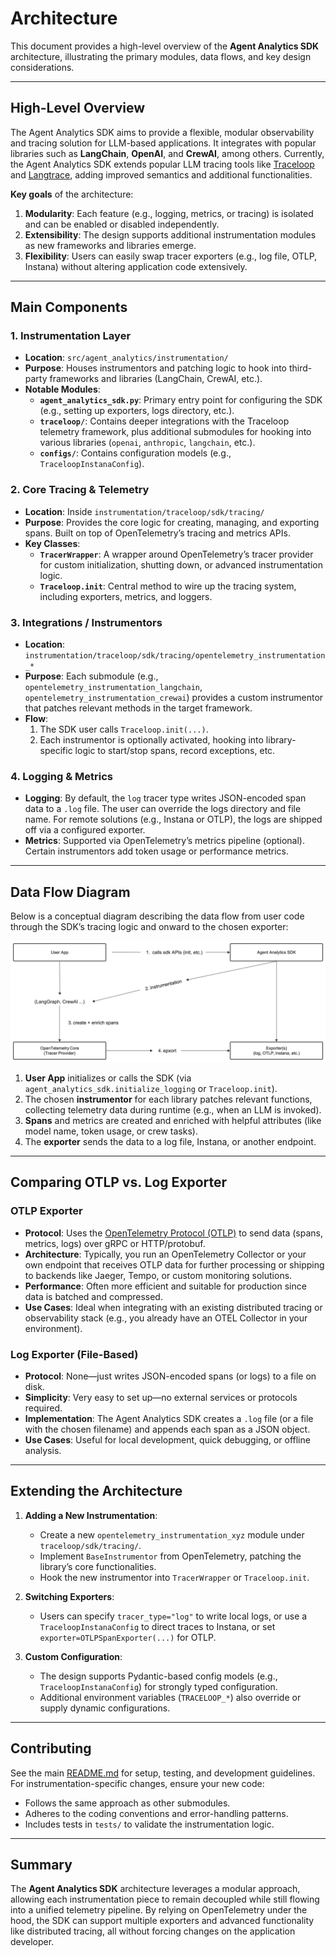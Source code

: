 # Architecture

This document provides a high-level overview of the **Agent Analytics SDK** architecture, illustrating the primary modules, data flows, and key design considerations.

---

## High-Level Overview

The Agent Analytics SDK aims to provide a flexible, modular observability and tracing solution for LLM-based applications. It integrates with popular libraries such as **LangChain**, **OpenAI**, and **CrewAI**, among others.
Currently, the Agent Analytics SDK extends popular LLM tracing tools like [Traceloop](https://www.traceloop.com/) and [Langtrace](https://www.langtrace.ai/), adding improved semantics and additional functionalities.

**Key goals** of the architecture:
1. **Modularity**: Each feature (e.g., logging, metrics, or tracing) is isolated and can be enabled or disabled independently.
2. **Extensibility**: The design supports additional instrumentation modules as new frameworks and libraries emerge.
3. **Flexibility**: Users can easily swap tracer exporters (e.g., log file, OTLP, Instana) without altering application code extensively.

---

## Main Components

### 1. Instrumentation Layer
- **Location**: `src/agent_analytics/instrumentation/`
- **Purpose**: Houses instrumentors and patching logic to hook into third-party frameworks and libraries (LangChain, CrewAI, etc.).
- **Notable Modules**:
  - **`agent_analytics_sdk.py`**: Primary entry point for configuring the SDK (e.g., setting up exporters, logs directory, etc.).
  - **`traceloop/`**: Contains deeper integrations with the Traceloop telemetry framework, plus additional submodules for hooking into various libraries (`openai`, `anthropic`, `langchain`, etc.).
  - **`configs/`**: Contains configuration models (e.g., `TraceloopInstanaConfig`).

### 2. Core Tracing & Telemetry
- **Location**: Inside `instrumentation/traceloop/sdk/tracing/`
- **Purpose**: Provides the core logic for creating, managing, and exporting spans. Built on top of OpenTelemetry’s tracing and metrics APIs.
- **Key Classes**:
  - **`TracerWrapper`**: A wrapper around OpenTelemetry’s tracer provider for custom initialization, shutting down, or advanced instrumentation logic.
  - **`Traceloop.init`**: Central method to wire up the tracing system, including exporters, metrics, and loggers.

### 3. Integrations / Instrumentors
- **Location**: `instrumentation/traceloop/sdk/tracing/opentelemetry_instrumentation_*`
- **Purpose**: Each submodule (e.g., `opentelemetry_instrumentation_langchain`, `opentelemetry_instrumentation_crewai`) provides a custom instrumentor that patches relevant methods in the target framework. 
- **Flow**:
  1. The SDK user calls `Traceloop.init(...)`.
  2. Each instrumentor is optionally activated, hooking into library-specific logic to start/stop spans, record exceptions, etc.

### 4. Logging & Metrics
- **Logging**: By default, the `log` tracer type writes JSON-encoded span data to a `.log` file. The user can override the logs directory and file name. For remote solutions (e.g., Instana or OTLP), the logs are shipped off via a configured exporter.
- **Metrics**: Supported via OpenTelemetry’s metrics pipeline (optional). Certain instrumentors add token usage or performance metrics.

---

## Data Flow Diagram

Below is a conceptual diagram describing the data flow from user code through the SDK’s tracing logic and onward to the chosen exporter:

![Alt text](./images/data_flow.png)



1. **User App** initializes or calls the SDK (via `agent_analytics_sdk.initialize_logging` or `Traceloop.init`).
2. The chosen **instrumentor** for each library patches relevant functions, collecting telemetry data during runtime (e.g., when an LLM is invoked).
3. **Spans** and metrics are created and enriched with helpful attributes (like model name, token usage, or crew tasks).
4. The **exporter** sends the data to a log file, Instana, or another endpoint.

---

## Comparing OTLP vs. Log Exporter

### OTLP Exporter

- **Protocol**: Uses the [OpenTelemetry Protocol (OTLP)](https://opentelemetry.io/docs/concepts/data-sources/#otlp) to send data (spans, metrics, logs) over gRPC or HTTP/protobuf.
- **Architecture**: Typically, you run an OpenTelemetry Collector or your own endpoint that receives OTLP data for further processing or shipping to backends like Jaeger, Tempo, or custom monitoring solutions.
- **Performance**: Often more efficient and suitable for production since data is batched and compressed.  
- **Use Cases**: Ideal when integrating with an existing distributed tracing or observability stack (e.g., you already have an OTEL Collector in your environment).  

### Log Exporter (File-Based)

- **Protocol**: None—just writes JSON-encoded spans (or logs) to a file on disk.  
- **Simplicity**: Very easy to set up—no external services or protocols required.  
- **Implementation**: The Agent Analytics SDK creates a `.log` file (or a file with the chosen filename) and appends each span as a JSON object.  
- **Use Cases**: Useful for local development, quick debugging, or offline analysis.  

---

## Extending the Architecture

1. **Adding a New Instrumentation**:
   - Create a new `opentelemetry_instrumentation_xyz` module under `traceloop/sdk/tracing/`.
   - Implement `BaseInstrumentor` from OpenTelemetry, patching the library’s core functionalities.
   - Hook the new instrumentor into `TracerWrapper` or `Traceloop.init`.

2. **Switching Exporters**:
   - Users can specify `tracer_type="log"` to write local logs, or use a `TraceloopInstanaConfig` to direct traces to Instana, or set `exporter=OTLPSpanExporter(...)` for OTLP.

3. **Custom Configuration**:
   - The design supports Pydantic-based config models (e.g., `TraceloopInstanaConfig`) for strongly typed configuration.
   - Additional environment variables (`TRACELOOP_*`) also override or supply dynamic configurations.

---

## Contributing

See the main [README.md](../README.md) for setup, testing, and development guidelines. For instrumentation-specific changes, ensure your new code:
- Follows the same approach as other submodules.
- Adheres to the coding conventions and error-handling patterns.
- Includes tests in `tests/` to validate the instrumentation logic.

---

## Summary

The **Agent Analytics SDK** architecture leverages a modular approach, allowing each instrumentation piece to remain decoupled while still flowing into a unified telemetry pipeline. By relying on OpenTelemetry under the hood, the SDK can support multiple exporters and advanced functionality like distributed tracing, all without forcing changes on the application developer.

